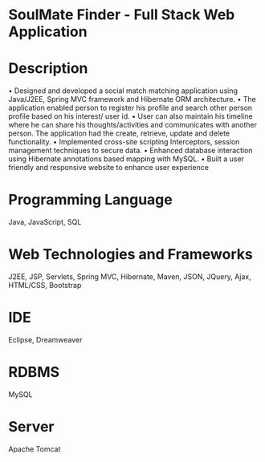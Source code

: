 # SoulMate Finder - Full Stack Web Application

# Description

•	Designed and developed a social match matching application using Java/J2EE, Spring MVC framework and Hibernate ORM architecture.
•	The application enabled person to register his profile and search other person profile based on his interest/ user id. 
•	User can also maintain his timeline where he can share his thoughts/activities and communicates with another person. The application had   the create, retrieve, update and delete functionality.
•	Implemented cross-site scripting Interceptors, session management techniques to secure data.
•	Enhanced database interaction using Hibernate annotations based mapping with MySQL.
•	Built a user friendly and responsive website to enhance user experience

# Programming Language

Java, JavaScript, SQL

# Web Technologies and Frameworks

J2EE, JSP, Servlets, Spring MVC, Hibernate, Maven, JSON, JQuery, Ajax, HTML/CSS, Bootstrap

# IDE

Eclipse, Dreamweaver

# RDBMS

MySQL

# Server

Apache Tomcat
